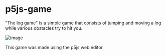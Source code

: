 # p5js-game

"The log game" is a simple game that consists of jumping and moving a log while various obstacles try to hit you.

![image](https://user-images.githubusercontent.com/36866624/146799165-83385899-78c4-454e-aa6a-5b275d8dcaff.png)

This game was made using the p5js web editor

